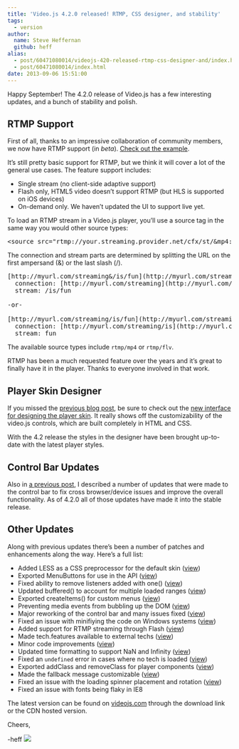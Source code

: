 ```yaml
---
title: 'Video.js 4.2.0 released! RTMP, CSS designer, and stability'
tags:
  - version
author:
  name: Steve Heffernan
  github: heff
alias:
  - post/60471080014/videojs-420-released-rtmp-css-designer-and/index.html
  - post/60471080014/index.html
date: 2013-09-06 15:51:00
---
```


Happy September! The 4.2.0 release of Video.js has a few interesting updates, and a bunch of stability and polish.

## RTMP Support

First of all, thanks to an impressive collaboration of community members, we now have RTMP support (in _beta_). [Check out the example](http://jsbin.com/cayake).

It&rsquo;s still pretty basic support for RTMP, but we think it will cover a lot of the general use cases. The feature support includes:

*   Single stream (no client-side adaptive support)
*   Flash only, HTML5 video doesn&rsquo;t support RTMP (but HLS is supported on iOS devices)
*   On-demand only. We haven&rsquo;t updated the UI to support live yet.

To load an RTMP stream in a Video.js player, you&rsquo;ll use a source tag in the same way you would other source types:

<pre class="prettify" style="word-wrap: break-word;">
&lt;source src="rtmp://your.streaming.provider.net/cfx/st/&amp;mp4:path/to/video.mp4" type="rtmp/mp4"&gt;
</pre>

The connection and stream parts are determined by splitting the URL on the first ampersand (&amp;) or the last slash (/).

<pre class="prettify">
[http://myurl.com/streaming&amp;/is/fun](http://myurl.com/streaming&amp;/is/fun) --&gt;
  connection: [http://myurl.com/streaming](http://myurl.com/streaming)
  stream: /is/fun

-or-

[http://myurl.com/streaming/is/fun](http://myurl.com/streaming/is/fun) --&gt;
  connection: [http://myurl.com/streaming/is](http://myurl.com/streaming/is)
  stream: fun
</pre>

The available source types include `rtmp/mp4` or `rtmp/flv`.

RTMP has been a much requested feature over the years and it&rsquo;s great to finally have it in the player. Thanks to everyone involved in that work.

## Player Skin Designer

If you missed the [previous blog post](http://blog.videojs.com/post/55553002104/new-player-skin-designer-for-video-js), be sure to check out the [new interface for designing the player skin](http://designer.videojs.com). It really shows off the customizability of the video.js controls, which are built completely in HTML and CSS.

With the 4.2 release the styles in the designer have been brought up-to-date with the latest player styles.

## Control Bar Updates

Also in [a previous post](http://blog.videojs.com/post/57828375480/hiding-and-showing-video-player-controls), I described a number of updates that were made to the control bar to fix cross browser/device issues and improve the overall functionality. As of 4.2.0 all of those updates have made it into the stable release.

## Other Updates

Along with previous updates there&rsquo;s been a number of patches and enhancements along the way. Here&rsquo;s a full list:

*   Added LESS as a CSS preprocessor for the default skin ([view](https://github.com/videojs/video.js/pull/644))
*   Exported MenuButtons for use in the API ([view](https://github.com/videojs/video.js/pull/648))
*   Fixed ability to remove listeners added with one() ([view](https://github.com/videojs/video.js/pull/659))
*   Updated buffered() to account for multiple loaded ranges ([view](https://github.com/videojs/video.js/pull/643))
*   Exported createItems() for custom menus ([view](https://github.com/videojs/video.js/pull/654))
*   Preventing media events from bubbling up the DOM ([view](https://github.com/videojs/video.js/pull/630))
*   Major reworking of the control bar and many issues fixed ([view](https://github.com/videojs/video.js/pull/672))
*   Fixed an issue with minifiying the code on Windows systems ([view](https://github.com/videojs/video.js/pull/683))
*   Added support for RTMP streaming through Flash ([view](https://github.com/videojs/video.js/pull/605))
*   Made tech.features available to external techs ([view](https://github.com/videojs/video.js/pull/705))
*   Minor code improvements ([view](https://github.com/videojs/video.js/pull/706))
*   Updated time formatting to support NaN and Infinity ([view](https://github.com/videojs/video.js/pull/627))
*   Fixed an `undefined` error in cases where no tech is loaded ([view](https://github.com/videojs/video.js/pull/632))
*   Exported addClass and removeClass for player components ([view](https://github.com/videojs/video.js/pull/661))
*   Made the fallback message customizable ([view](https://github.com/videojs/video.js/pull/638))
*   Fixed an issue with the loading spinner placement and rotation ([view](https://github.com/videojs/video.js/pull/694))
*   Fixed an issue with fonts being flaky in IE8

The latest version can be found on [videojs.com](http://www.videojs.com) through the download link or the CDN hosted version.

Cheers,

-heff
![](http://feeds.feedburner.com/~r/video-js/~4/V_IGILu3P_0)
